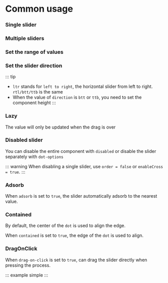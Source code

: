 # Common usage

### Single slider

<example :value="example1"></example>

### Multiple sliders

<example :value="example2"></example>

### Set the range of values

<example :value="example3"></example>

### Set the slider direction

<example :value="example4"></example>

::: tip
  - `ltr` stands for `left to right`, the horizontal slider from left to right. `rtl/btt/ttb` is the same
  - When the value of `direction` is `btt` or `ttb`, you need to set the component height
:::

### Lazy

The value will only be updated when the drag is over

<example :value="example5"></example>

### Disabled slider

You can disable the entire component with `disabled` or disable the slider separately with `dot-options`

<example :value="example6"></example>

::: warning
  When disabling a single slider, use `order = false` or `enableCross = true`.
:::

### Adsorb

When `adsorb` is set to `true`, the slider automatically adsorb to the nearest value.

<example :value="example7"></example>

### Contained

By default, the center of the `dot` is used to align the edge.

When `contained` is set to `true`, the edge of the `dot` is used to align.

<example :value="example8"></example>

### DragOnClick

When `drag-on-click` is set to `true`, can drag the slider directly when pressing the process.

<example :value="example9"></example>

::: example simple :::
